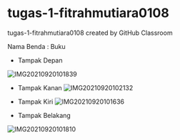 # tugas-1-fitrahmutiara0108
tugas-1-fitrahmutiara0108 created by GitHub Classroom

Nama Benda : Buku
- Tampak Depan

![IMG20210920101839](https://user-images.githubusercontent.com/81247727/134032253-951854af-e7b6-44e2-a516-9faa6e05b6b8.jpg)

- Tampak Kanan
![IMG20210920102132](https://user-images.githubusercontent.com/81247727/134032496-5fc72ad0-8bfe-43e1-92e8-ab08d18ae018.jpg)

- Tampak Kiri
![IMG20210920101636](https://user-images.githubusercontent.com/81247727/134032518-80ba96fb-d94b-4b9a-8a70-b27232104108.jpg)

- Tampak Belakang

![IMG20210920101810](https://user-images.githubusercontent.com/81247727/134032535-56bc4395-bf70-42a2-8ba2-757271fb522c.jpg)

